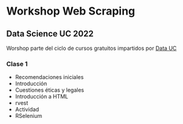 # Workshop Web Scraping
## Data Science UC 2022

Worshop parte del ciclo de cursos gratuitos impartidos por [Data UC](https://datascience.uc.cl/)

### Clase 1

* Recomendaciones iniciales
* Introducción
* Cuestiones éticas y legales
* Introducción a HTML
* rvest
* Actividad
* RSelenium
